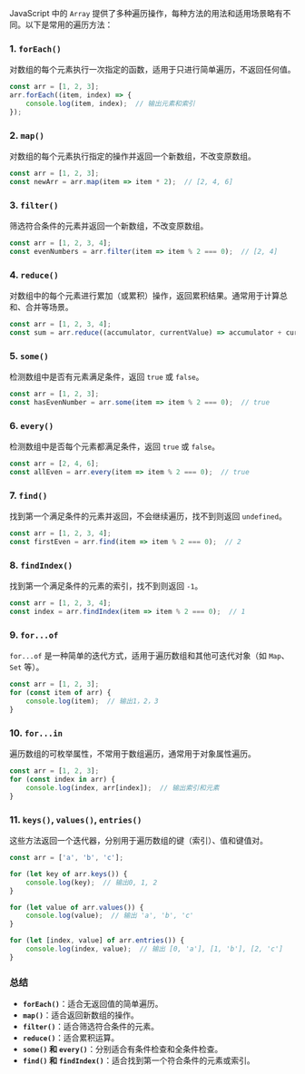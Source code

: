 JavaScript 中的 `Array` 提供了多种遍历操作，每种方法的用法和适用场景略有不同。以下是常用的遍历方法：

### 1. `forEach()`
对数组的每个元素执行一次指定的函数，适用于只进行简单遍历，不返回任何值。

```javascript
const arr = [1, 2, 3];
arr.forEach((item, index) => {
    console.log(item, index);  // 输出元素和索引
});
```

### 2. `map()`
对数组的每个元素执行指定的操作并返回一个新数组，不改变原数组。

```javascript
const arr = [1, 2, 3];
const newArr = arr.map(item => item * 2);  // [2, 4, 6]
```

### 3. `filter()`
筛选符合条件的元素并返回一个新数组，不改变原数组。

```javascript
const arr = [1, 2, 3, 4];
const evenNumbers = arr.filter(item => item % 2 === 0);  // [2, 4]
```

### 4. `reduce()`
对数组中的每个元素进行累加（或累积）操作，返回累积结果。通常用于计算总和、合并等场景。

```javascript
const arr = [1, 2, 3, 4];
const sum = arr.reduce((accumulator, currentValue) => accumulator + currentValue, 0);  // 10
```

### 5. `some()`
检测数组中是否有元素满足条件，返回 `true` 或 `false`。

```javascript
const arr = [1, 2, 3];
const hasEvenNumber = arr.some(item => item % 2 === 0);  // true
```

### 6. `every()`
检测数组中是否每个元素都满足条件，返回 `true` 或 `false`。

```javascript
const arr = [2, 4, 6];
const allEven = arr.every(item => item % 2 === 0);  // true
```

### 7. `find()`
找到第一个满足条件的元素并返回，不会继续遍历，找不到则返回 `undefined`。

```javascript
const arr = [1, 2, 3, 4];
const firstEven = arr.find(item => item % 2 === 0);  // 2
```

### 8. `findIndex()`
找到第一个满足条件的元素的索引，找不到则返回 `-1`。

```javascript
const arr = [1, 2, 3, 4];
const index = arr.findIndex(item => item % 2 === 0);  // 1
```

### 9. `for...of`
`for...of` 是一种简单的迭代方式，适用于遍历数组和其他可迭代对象（如 `Map`、`Set` 等）。

```javascript
const arr = [1, 2, 3];
for (const item of arr) {
    console.log(item);  // 输出1，2，3
}
```

### 10. `for...in`
遍历数组的可枚举属性，不常用于数组遍历，通常用于对象属性遍历。

```javascript
const arr = [1, 2, 3];
for (const index in arr) {
    console.log(index, arr[index]);  // 输出索引和元素
}
```

### 11. `keys()`, `values()`, `entries()`
这些方法返回一个迭代器，分别用于遍历数组的键（索引）、值和键值对。

```javascript
const arr = ['a', 'b', 'c'];

for (let key of arr.keys()) {
    console.log(key);  // 输出0, 1, 2
}

for (let value of arr.values()) {
    console.log(value);  // 输出 'a', 'b', 'c'
}

for (let [index, value] of arr.entries()) {
    console.log(index, value);  // 输出 [0, 'a'], [1, 'b'], [2, 'c']
}
```

### 总结

- **`forEach()`**：适合无返回值的简单遍历。
- **`map()`**：适合返回新数组的操作。
- **`filter()`**：适合筛选符合条件的元素。
- **`reduce()`**：适合累积运算。
- **`some()` 和 `every()`**：分别适合有条件检查和全条件检查。
- **`find()` 和 `findIndex()`**：适合找到第一个符合条件的元素或索引。